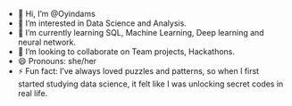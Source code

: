 - 👋 Hi, I’m @Oyindams
- 👀 I’m interested in Data Science and Analysis.
- 🌱 I’m currently learning SQL, Machine Learning, Deep learning and neural network.
- 💞️ I’m looking to collaborate on Team projects, Hackathons.
- 😄 Pronouns: she/her
- ⚡ Fun fact: I’ve always loved puzzles and patterns, so when I first started studying data science, it felt like I was unlocking secret codes in real life.

<!---
Oyindams/Oyindams is a ✨ special ✨ repository because its `README.md` (this file) appears on your GitHub profile.
You can click the Preview link to take a look at your changes.
--->
